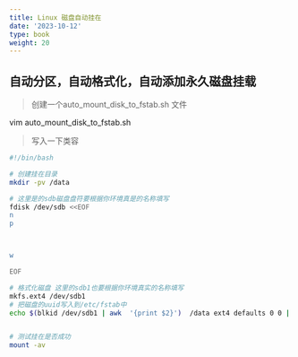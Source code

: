```yaml
---
title: Linux 磁盘自动挂在
date: '2023-10-12'
type: book
weight: 20
---
```


## 自动分区，自动格式化，自动添加永久磁盘挂载

> 创建一个auto_mount_disk_to_fstab.sh 文件

vim auto_mount_disk_to_fstab.sh

> 写入一下类容

```bash
#!/bin/bash

# 创建挂在目录
mkdir -pv /data

# 这里是的sdb磁盘盘符要根据你环境真是的名称填写
fdisk /dev/sdb <<EOF
n
p



w

EOF

# 格式化磁盘 这里的sdb1也要根据你环境真实的名称填写
mkfs.ext4 /dev/sdb1
# 把磁盘的uuid写入到/etc/fstab中
echo $(blkid /dev/sdb1 | awk  '{print $2}')  /data ext4 defaults 0 0 | tee -a /etc/fstab


# 测试挂在是否成功
mount -av
```
